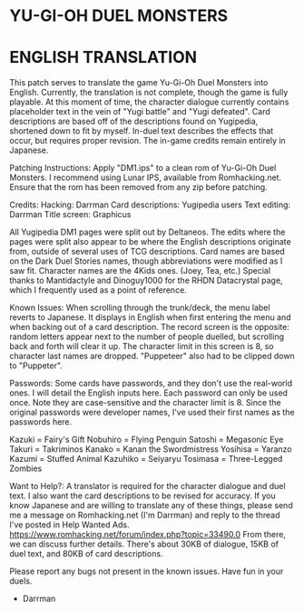 # YU-GI-OH DUEL MONSTERS
# ENGLISH TRANSLATION

This patch serves to translate the game Yu-Gi-Oh Duel Monsters into English.
Currently, the translation is not complete, though the game is fully playable.
At this moment of time, the character dialogue currently contains placeholder
text in the vein of "Yugi battle" and "Yugi defeated".
Card descriptions are based off of the descriptions found on Yugipedia,
shortened down to fit by myself.
In-duel text describes the effects that occur, but requires proper revision.
The in-game credits remain entirely in Japanese.

Patching Instructions:
Apply "DM1.ips" to a clean rom of Yu-Gi-Oh Duel Monsters.
I recommend using Lunar IPS, available from Romhacking.net.
Ensure that the rom has been removed from any zip before patching.

Credits:
Hacking: Darrman
Card descriptions: Yugipedia users
Text editing: Darrman
Title screen: Graphicus

All Yugipedia DM1 pages were split out by Deltaneos.
The edits where the pages were split also appear to be where the English
descriptions originate from, outside of several uses of TCG descriptions.
Card names are based on the Dark Duel Stories names, though abbreviations
were modified as I saw fit.
Character names are the 4Kids ones. (Joey, Tea, etc.)
Special thanks to Mantidactyle and Dinoguy1000 for the RHDN Datacrystal page,
which I frequently used as a point of reference.

Known Issues:
When scrolling through the trunk/deck, the menu label reverts to Japanese.
It displays in English when first entering the menu and when backing out of
a card description.
The record screen is the opposite: random letters appear next to the number of
people duelled, but scrolling back and forth will clear it up.
The character limit in this screen is 8, so character last names are dropped.
"Puppeteer" also had to be clipped down to "Puppeter".

Passwords:
Some cards have passwords, and they don't use the real-world ones.
I will detail the English inputs here. Each password can only be used once.
Note they are case-sensitive and the character limit is 8.
Since the original passwords were developer names, I've used their first
names as the passwords here.

Kazuki = Fairy's Gift
Nobuhiro = Flying Penguin
Satoshi = Megasonic Eye
Takuri = Takriminos
Kanako = Kanan the Swordmistress
Yosihisa = Yaranzo
Kazumi = Stuffed Animal
Kazuhiko = Seiyaryu
Tosimasa = Three-Legged Zombies

Want to Help?:
A translator is required for the character dialogue and duel text.
I also want the card descriptions to be revised for accuracy.
If you know Japanese and are willing to translate any of these things,
please send me a message on Romhacking.net (I'm Darrman) and reply to the
thread I've posted in Help Wanted Ads.
https://www.romhacking.net/forum/index.php?topic=33490.0
From there, we can discuss further details. There's about 30KB of dialogue,
15KB of duel text, and 80KB of card descriptions.

Please report any bugs not present in the known issues.
Have fun in your duels.
- Darrman

